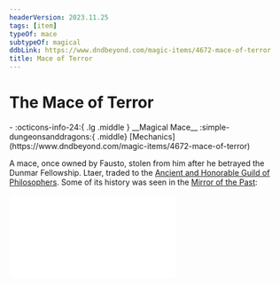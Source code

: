 ```yaml
---
headerVersion: 2023.11.25
tags: [item]
typeOf: mace
subtypeOf: magical
ddbLink: https://www.dndbeyond.com/magic-items/4672-mace-of-terror
title: Mace of Terror
---
```

# The Mace of Terror
<div class="grid cards ext-narrow-margin ext-one-column" markdown>
- :octicons-info-24:{ .lg .middle } __Magical Mace__  
    :simple-dungeonsanddragons:{ .middle} [Mechanics](https://www.dndbeyond.com/magic-items/4672-mace-of-terror) 
</div>


A mace, once owned by Fausto, stolen from him after he betrayed the Dunmar Fellowship. Ltaer, traded to the [Ancient and Honorable Guild of Philosophers](<../../../groups/tollen-guilds/ancient-and-honorable-guild-of-philosophers.md>). Some of its history was seen in the [Mirror of the Past](<./mirror-of-the-past.md>):

![Mace of Terror Vision](<../mirror-visions/mace-of-terror-vision.md>)

